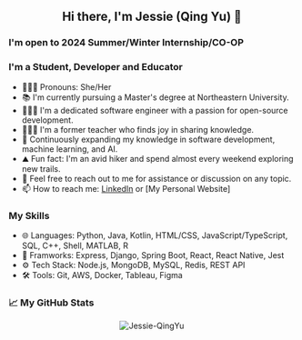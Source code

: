 <h2 align="center">Hi there, I'm Jessie (Qing Yu) 👋</h2>

### I'm open to 2024 Summer/Winter Internship/CO-OP

### I'm a Student, Developer and Educator
- 👩🏻‍💼 Pronouns: She/Her
- 📚 I'm currently pursuing a Master's degree at Northeastern University.
- 👩🏻‍💻 I'm a dedicated software engineer with a passion for open-source development.
- 👩🏻‍🏫 I'm a former teacher who finds joy in sharing knowledge.
- 🌱 Continuously expanding my knowledge in software development, machine learning, and AI.
- ⛰️ Fun fact: I'm an avid hiker and spend almost every weekend exploring new trails.
- 💬 Feel free to reach out to me for assistance or discussion on any topic.
- 📫 How to reach me: [LinkedIn](https://www.linkedin.com/in/qing-yu-6b1803261/) or [My Personal Website]

### My Skills
- 🌐 Languages: Python, Java, Kotlin, HTML/CSS, JavaScript/TypeScript, SQL, C++, Shell, MATLAB, R
- 🔨 Framworks: Express, Django, Spring Boot, React, React Native, Jest
- ⚙ Tech Stack: Node.js, MongoDB, MySQL, Redis, REST API
- 🛠️ Tools: Git, AWS, Docker, Tableau, Figma

### 📈  My GitHub Stats
<p align="center"> <img src="https://github-readme-stats.vercel.app/api?username=Jessie-QingYu&show_icons=true&theme=gotham" alt="Jessie-QingYu" />
